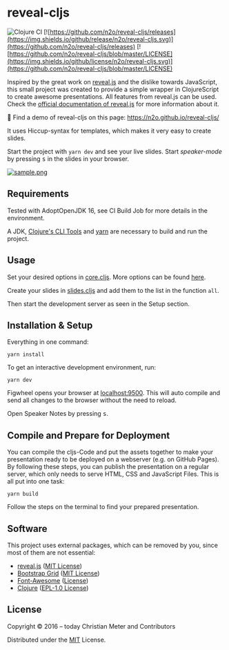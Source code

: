 # reveal-cljs

![Clojure CI](https://github.com/n2o/reveal-cljs/workflows/Clojure%20CI/badge.svg)
[![https://github.com/n2o/reveal-cljs/releases](https://img.shields.io/github/release/n2o/reveal-cljs.svg)](https://github.com/n2o/reveal-cljs/releases)
[![https://github.com/n2o/reveal-cljs/blob/master/LICENSE](https://img.shields.io/github/license/n2o/reveal-cljs.svg)](https://github.com/n2o/reveal-cljs/blob/master/LICENSE)

Inspired by the great work on [reveal.js](https://github.com/hakimel/reveal.js/)
and the dislike towards JavaScript, this small project was created to provide a
simple wrapper in ClojureScript to create awesome presentations. All features
from reveal.js can be used. Check the
[official documentation of reveal.js](https://revealjs.com/) for more
information about it.

🌅 Find a demo of reveal-cljs on this page: https://n2o.github.io/reveal-cljs/

It uses Hiccup-syntax for templates, which makes it very easy to create slides.

Start the project with `yarn dev` and see your live
slides. Start _speaker-mode_ by pressing <kbd>s</kbd> in the slides in your
browser.

[![sample.png](img/sample.png)](https://n2o.github.io/reveal-cljs/)

## Requirements

Tested with AdoptOpenJDK 16, see CI Build Job for more details in the
environment.

A JDK, [Clojure's CLI Tools](https://clojure.org/guides/getting_started) and
[yarn](https://yarnpkg.com/en/) are necessary to
build and run the project.

## Usage

Set your desired options in
[core.cljs](https://github.com/n2o/reveal-cljs/blob/master/src/reveal/core.cljs#L10).
More options can be found
[here](https://github.com/hakimel/reveal.js#configuration).

Create your slides in
[slides.cljs](https://github.com/n2o/reveal-cljs/blob/master/src/reveal/slides.cljs)
and add them to the list in the function `all`.

Then start the development server as seen in the Setup section.

## Installation & Setup

Everything in one command:

    yarn install

To get an interactive development environment, run:

    yarn dev

Figwheel opens your browser at [localhost:9500](http://localhost:9500/). This
will auto compile and send all changes to the browser without the need to
reload.

Open Speaker Notes by pressing <kbd>s</kbd>.

## Compile and Prepare for Deployment

You can compile the cljs-Code and put the assets together to make your
presentation ready to be deployed on a webserver (e.g. on GitHub Pages).
By following these steps, you can publish the presentation on a regular
server, which only needs to serve HTML, CSS and JavaScript Files. This
is all put into one task:

    yarn build

Follow the steps on the terminal to find your prepared presentation.

## Software

This project uses external packages, which can be removed by you, since most
of them are not essential:

- [reveal.js](https://github.com/hakimel/reveal.js) ([MIT License](https://github.com/hakimel/reveal.js/blob/master/LICENSE))
- [Bootstrap Grid](https://github.com/twbs/bootstrap) ([MIT License](https://github.com/twbs/bootstrap/blob/main/LICENSE))
- [Font-Awesome](https://github.com/FortAwesome/Font-Awesome/tree/master/js-packages/%40fortawesome/fontawesome-free) ([License](https://github.com/FortAwesome/Font-Awesome/blob/master/js-packages/%40fortawesome/fontawesome-free/LICENSE.txt))
- [Clojure](https://clojure.org/) ([EPL-1.0 License](https://opensource.org/licenses/eclipse-1.0.php))

## License

Copyright © 2016 – today Christian Meter and Contributors

Distributed under the [MIT](LICENSE) License.
